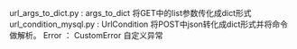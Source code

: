 
url_args_to_dict.py : args_to_dict 将GET中的list参数传化成dict形式
url_condition_mysql.py : UrlCondition 将POST中json转化成dict形式并将命令做解析。
Error ： CustomError 自定义异常
